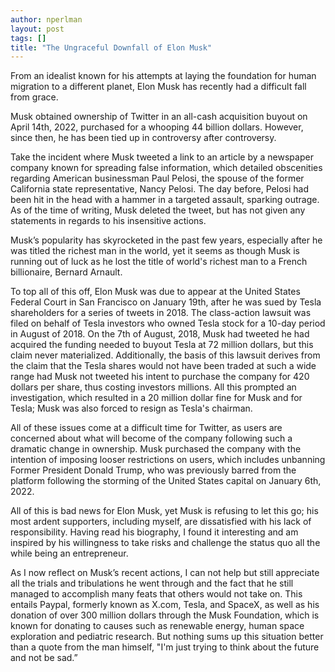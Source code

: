 ```yaml
---
author: nperlman
layout: post
tags: []
title: "The Ungraceful Downfall of Elon Musk"
---
```


From an idealist known for his attempts at laying the foundation for
human migration to a different planet, Elon Musk has recently had a
difficult fall from grace.

Musk obtained ownership of Twitter in an all-cash acquisition buyout on
April 14th, 2022, purchased for a whooping 44 billion dollars. However,
since then, he has been tied up in controversy after controversy.

Take the incident where Musk tweeted a link to an article by a newspaper
company known for spreading false information, which detailed
obscenities regarding American businessman Paul Pelosi, the spouse of
the former California state representative, Nancy Pelosi. The day
before, Pelosi had been hit in the head with a hammer in a targeted
assault, sparking outrage. As of the time of writing, Musk deleted the
tweet, but has not given any statements in regards to his insensitive
actions.

Musk’s popularity has skyrocketed in the past few years, especially
after he was titled the richest man in the world, yet it seems as though
Musk is running out of luck as he lost the title of world's richest man
to a French billionaire, Bernard Arnault.

To top all of this off, Elon Musk was due to appear at the United States
Federal Court in San Francisco on January 19th, after he was sued by
Tesla shareholders for a series of tweets in 2018. The class-action
lawsuit was filed on behalf of Tesla investors who owned Tesla stock for
a 10-day period in August of 2018. On the 7th of August, 2018, Musk had
tweeted he had acquired the funding needed to buyout Tesla at 72 million
dollars, but this claim never materialized. Additionally, the basis of
this lawsuit derives from the claim that the Tesla shares would not have
been traded at such a wide range had Musk not tweeted his intent to
purchase the company for 420 dollars per share, thus costing investors
millions. All this prompted an investigation, which resulted in a 20
million dollar fine for Musk and for Tesla; Musk was also forced to
resign as Tesla's chairman.

All of these issues come at a difficult time for Twitter, as users are
concerned about what will become of the company following such a
dramatic change in ownership. Musk purchased the company with the
intention of imposing looser restrictions on users, which includes
unbanning Former President Donald Trump, who was previously barred from
the platform following the storming of the United States capital on
January 6th, 2022.

All of this is bad news for Elon Musk, yet Musk is refusing to let this
go; his most ardent supporters, including myself, are dissatisfied with
his lack of responsibility. Having read his biography, I found it
interesting and am inspired by his willingness to take risks and
challenge the status quo all the while being an entrepreneur.

As I now reflect on Musk’s recent actions, I can not help but still
appreciate all the trials and tribulations he went through and the fact
that he still managed to accomplish many feats that others would not
take on. This entails Paypal, formerly known as X.com, Tesla, and
SpaceX, as well as his donation of over 300 million dollars through the
Musk Foundation, which is known for donating to causes such as renewable
energy, human space exploration and pediatric research. But nothing sums
up this situation better than a quote from the man himself, "I'm just
trying to think about the future and not be sad.”
